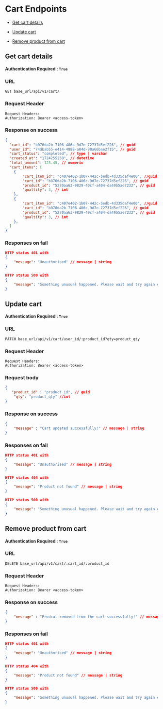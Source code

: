 # Cart Endpoints

- [Get cart details](#url)

- [Update cart](#url-1)

- [Remove product from cart](#url-2)


## Get cart details

#### Authentication Required : `True`

### URL

```
GET base_url/api/v1/cart/
```

### Request Header

```
Request Headers:
Authorization: Bearer <access-token>
```

### Response on success

```json
{
  "cart_id": "b076da2b-7106-406c-9d7e-72737d5ef226", // guid
  "user_id": "74dbab55-e414-4888-a04d-90a66bae2f15", // guid
  "cart_status": "completed", // type | varchar
  "created_at": "1724255258", // datetime
  "total_amount": 123.45, // numeric
  "cart_items": [
    {
        "cart_item_id": "c407e402-1b07-442c-bedb-4d335daf4e00", //guid 
        "cart_id": "b076da2b-7106-406c-9d7e-72737d5ef226", // guid
        "product_id": "5270aa63-9829-40cf-a404-da49b5ae7232", // guid
        "qualtity": 3, // int
    },
    {
        "cart_item_id": "c407e402-1b07-442c-bedb-4d335daf4e00", //guid 
        "cart_id": "b076da2b-7106-406c-9d7e-72737d5ef226", // guid
        "product_id": "5270aa63-9829-40cf-a404-da49b5ae7232", // guid
        "qualtity": 3, // int
    },
  ]
}
```

### Responses on fail

```json
HTTP status 401 with
{
    "message": "Unauthorised" // message | string
}
```

```json
HTTP status 500 with
{
    "message": "Something unusual happened. Please wait and try again or contact system administrator" // message | string
}
```

## Update cart

#### Authentication Required : `True`

### URL
```
PATCH base_url/api/v1/cart/user_id/:product_id?qty=product_qty
```

### Request Header

```
Request Headers:
Authorization: Bearer <access-token>
```

### Request body

```json
{
   "product_id" : "product_id", // guid
    "qty": "product_qty" //int
}
```

### Response on success

```json
{
    "message" : "Cart updated successfully!" // message | string
}
```

### Responses on fail

```json
HTTP status 401 with
{
    "message": "Unauthorised" // message | string
}
```

```json
HTTP status 404 with
{
    "message": "Product not found" // message | string
}
```

```json
HTTP status 500 with
{
    "message": "Something unusual happened. Please wait and try again or contact system administrator" // message | string
}
```

## Remove product from cart

#### Authentication Required : `True`

### URL

```
DELETE base_url/api/v1/cart/:cart_id/:product_id
```

### Request Header

```
Request Headers:
Authorization: Bearer <access-token>
```

### Response on success

```json
{
    "message" : "Prodcut removed from the cart successfully!" // message | string
}
```

### Responses on fail

```json
HTTP status 401 with
{
    "message": "Unauthorised" // message | string
}
```

```json
HTTP status 404 with
{
    "message": "Product not found" // message | string
}
```

```json
HTTP status 500 with
{
    "message": "Something unusual happened. Please wait and try again or contact system administrator" // message | string
}
```
